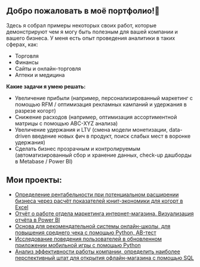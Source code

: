 ## Добро пожаловать в моё портфолио!👋

Здесь я собрал примеры некоторых своих работ, которые демонстрируют чем я могу быть полезным для вашей компании и вашего бизнеса. У меня есть опыт проведения аналитики в таких сферах, как:
- Торговля
- Финансы
- Сайты и онлайн-торговля
- Аптеки и медицина

**Какие задачи я умею решать:**

- Увеличение прибыли (например, персонализированный маркетинг с помощью RFM / оптимизация рекламных кампаний и удержания в разрезе когорт)
- Снижение расходов (например, оптимизация ассортиментной матрицы с помощью ABC-XYZ анализа)
- Увеличение удержания и LTV (смена модели монетизации, data-driven введение новых фич в продукт, поиск слабых мест в воронке удержания)
- Сделать бизнес прозрачным и контролируемым (автоматизированный сбор и хранение данных, check-up дашборды в Metabase / Power BI)

## Мои проекты: 

- [Определение рентабельности при потенциальном расширении бизнеса через расчёт показателей юнит-экономики для когорт в Excel](https://github.com/KanevPavel/projects/tree/main/%D0%9E%D0%BF%D1%80%D0%B5%D0%B4%D0%B5%D0%BB%D0%B5%D0%BD%D0%B8%D0%B5%20%D1%80%D0%B5%D0%BD%D1%82%D0%B0%D0%B1%D0%B5%D0%BB%D1%8C%D0%BD%D0%BE%D1%81%D1%82%D0%B8%20%D0%BF%D1%80%D0%B8%20%D0%BF%D0%BE%D1%82%D0%B5%D0%BD%D1%86%D0%B8%D0%B0%D0%BB%D1%8C%D0%BD%D0%BE%D0%BC%20%D1%80%D0%B0%D1%81%D1%88%D0%B8%D1%80%D0%B5%D0%BD%D0%B8%D0%B8%20%D0%B1%D0%B8%D0%B7%D0%BD%D0%B5%D1%81%D0%B0%20%D1%87%D0%B5%D1%80%D0%B5%D0%B7%20%D1%80%D0%B0%D1%81%D1%87%D1%91%D1%82%20%D0%BF%D0%BE%D0%BA%D0%B0%D0%B7%D0%B0%D1%82%D0%B5%D0%BB%D0%B5%D0%B9%20%D1%8E%D0%BD%D0%B8%D1%82-%D1%8D%D0%BA%D0%BE%D0%BD%D0%BE%D0%BC%D0%B8%D0%BA%D0%B8%20%D0%B4%D0%BB%D1%8F%20%D0%BA%D0%BE%D0%B3%D0%BE%D1%80%D1%82%20%D0%B2%20Excel)
- [Отчёт о работе отдела маркетинга интернет-магазина. Визуализация отчёта в Power BI](https://github.com/KanevPavel/projects/tree/main/%D0%9E%D1%82%D1%87%D1%91%D1%82%20%D0%BE%20%D1%80%D0%B0%D0%B1%D0%BE%D1%82%D0%B5%20%D0%BE%D1%82%D0%B4%D0%B5%D0%BB%D0%B0%20%D0%BC%D0%B0%D1%80%D0%BA%D0%B5%D1%82%D0%B8%D0%BD%D0%B3%D0%B0%20%D0%B8%D0%BD%D1%82%D0%B5%D1%80%D0%BD%D0%B5%D1%82-%D0%BC%D0%B0%D0%B3%D0%B0%D0%B7%D0%B8%D0%BD%D0%B0.%20%D0%92%D0%B8%D0%B7%D1%83%D0%B0%D0%BB%D0%B8%D0%B7%D0%B0%D1%86%D0%B8%D1%8F%20%D0%BE%D1%82%D1%87%D1%91%D1%82%D0%B0%20%D0%B2%20Power%20BI)
- [Основа для рекомендательной системы онлайн-школы, для повышения среднего чека с помощью Python, AB-тест](https://github.com/KanevPavel/projects/tree/main/%D0%9E%D1%81%D0%BD%D0%BE%D0%B2%D0%B0%20%D0%B4%D0%BB%D1%8F%20%D1%80%D0%B5%D0%BA%D0%BE%D0%BC%D0%B5%D0%BD%D0%B4%D0%B0%D1%82%D0%B5%D0%BB%D1%8C%D0%BD%D0%BE%D0%B9%20%D1%81%D0%B8%D1%81%D1%82%D0%B5%D0%BC%D1%8B%20%D0%BE%D0%BD%D0%BB%D0%B0%D0%B9%D0%BD-%D1%88%D0%BA%D0%BE%D0%BB%D1%8B%2C%20%D0%B4%D0%BB%D1%8F%20%D0%BF%D0%BE%D0%B2%D1%8B%D1%88%D0%B5%D0%BD%D0%B8%D1%8F%20%D1%81%D1%80%D0%B5%D0%B4%D0%BD%D0%B5%D0%B3%D0%BE%20%D1%87%D0%B5%D0%BA%D0%B0%20%D1%81%20%D0%BF%D0%BE%D0%BC%D0%BE%D1%89%D1%8C%D1%8E%20Python%2C%20AB-%D1%82%D0%B5%D1%81%D1%82)
- [Исследование поведения пользователей в обновленном приложении мобильной игры с помощью Python](https://github.com/KanevPavel/projects/tree/main/%D0%98%D1%81%D1%81%D0%BB%D0%B5%D0%B4%D0%BE%D0%B2%D0%B0%D0%BD%D0%B8%D0%B5%20%D0%BF%D0%BE%D0%B2%D0%B5%D0%B4%D0%B5%D0%BD%D0%B8%D1%8F%20%D0%BF%D0%BE%D0%BB%D1%8C%D0%B7%D0%BE%D0%B2%D0%B0%D1%82%D0%B5%D0%BB%D0%B5%D0%B9%20%D0%B2%20%D0%BE%D0%B1%D0%BD%D0%BE%D0%B2%D0%BB%D0%B5%D0%BD%D0%BD%D0%BE%D0%BC%20%D0%BF%D1%80%D0%B8%D0%BB%D0%BE%D0%B6%D0%B5%D0%BD%D0%B8%D0%B8%20%D0%BC%D0%BE%D0%B1%D0%B8%D0%BB%D1%8C%D0%BD%D0%BE%D0%B9%20%D0%B8%D0%B3%D1%80%D1%8B%20%D1%81%20%D0%BF%D0%BE%D0%BC%D0%BE%D1%89%D1%8C%D1%8E%20Python)
- [Анализ эффективности работы компании, определить наиболее перспективный штат для открытия офлайн-магазина с помощью SQL](https://github.com/KanevPavel/projects/tree/main/%D0%90%D0%BD%D0%B0%D0%BB%D0%B8%D0%B7%20%D1%8D%D1%84%D1%84%D0%B5%D0%BA%D1%82%D0%B8%D0%B2%D0%BD%D0%BE%D1%81%D1%82%D0%B8%20%D1%80%D0%B0%D0%B1%D0%BE%D1%82%D1%8B%20%D0%BA%D0%BE%D0%BC%D0%BF%D0%B0%D0%BD%D0%B8%D0%B8%2C%20%D0%BE%D0%BF%D1%80%D0%B5%D0%B4%D0%B5%D0%BB%D0%B8%D1%82%D1%8C%20%D0%BD%D0%B0%D0%B8%D0%B1%D0%BE%D0%BB%D0%B5%D0%B5%20%D0%BF%D0%B5%D1%80%D1%81%D0%BF%D0%B5%D0%BA%D1%82%D0%B8%D0%B2%D0%BD%D1%8B%D0%B9%20%D1%88%D1%82%D0%B0%D1%82%20%D0%B4%D0%BB%D1%8F%20%D0%BE%D1%82%D0%BA%D1%80%D1%8B%D1%82%D0%B8%D1%8F%20%D0%BE%D1%84%D0%BB%D0%B0%D0%B9%D0%BD-%D0%BC%D0%B0%D0%B3%D0%B0%D0%B7%D0%B8%D0%BD%D0%B0%20%D1%81%20%D0%BF%D0%BE%D0%BC%D0%BE%D1%89%D1%8C%D1%8E%20SQL)